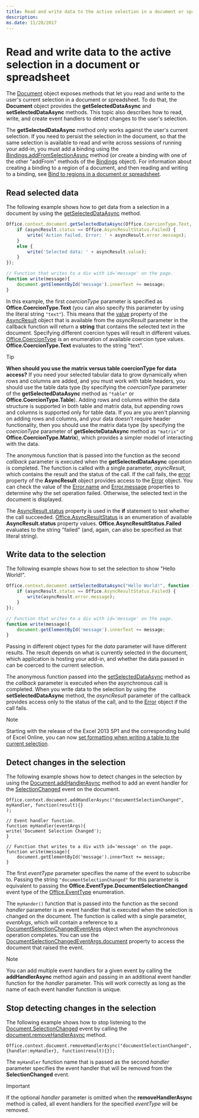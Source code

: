 ```yaml
---
title: Read and write data to the active selection in a document or spreadsheet
description: 
ms.date: 11/20/2017 
---
```



# Read and write data to the active selection in a document or spreadsheet

The [Document](../../reference/shared/document.md) object exposes methods that let you read and write to the user's current selection in a document or spreadsheet. To do that, the **Document** object provides the **getSelectedDataAsync** and **setSelectedDataAsync** methods. This topic also describes how to read, write, and create event handlers to detect changes to the user's selection.

The  **getSelectedDataAsync** method only works against the user's current selection. If you need to persist the selection in the document, so that the same selection is available to read and write across sessions of running your add-in, you must add a binding using the [Bindings.addFromSelectionAsync](http://msdn.microsoft.com/en-us/library/edc99214-e63e-43f2-9392-97ead42fc155.aspx) method (or create a binding with one of the other "addFrom" methods of the [Bindings](http://msdn.microsoft.com/en-us/library/09979e31-3bfb-45be-adda-0f7cc2db1fe1.aspx) object). For information about creating a binding to a region of a document, and then reading and writing to a binding, see [Bind to regions in a document or spreadsheet](../../docs/develop/bind-to-regions-in-a-document-or-spreadsheet.md).


## Read selected data


The following example shows how to get data from a selection in a document by using the [getSelectedDataAsync](../../reference/shared/document.getselecteddataasync.md) method.


```js
Office.context.document.getSelectedDataAsync(Office.CoercionType.Text, function (asyncResult) {
    if (asyncResult.status == Office.AsyncResultStatus.Failed) {
        write('Action failed. Error: ' + asyncResult.error.message);
    }
    else {
        write('Selected data: ' + asyncResult.value);
    }
});

// Function that writes to a div with id='message' on the page.
function write(message){
    document.getElementById('message').innerText += message; 
}
```

In this example, the first  _coercionType_ parameter is specified as **Office.CoercionType.Text** (you can also specify this parameter by using the literal string `"text"`). This means that the [value](../../reference/shared/asyncresult.status.md) property of the [AsyncResult](../../reference/shared/asyncresult.md) object that is available from the _asyncResult_ parameter in the callback function will return a **string** that contains the selected text in the document. Specifying different coercion types will result in different values. [Office.CoercionType](../../reference/shared/coerciontype-enumeration.md) is an enumeration of available coercion type values. **Office.CoercionType.Text** evaluates to the string "text".


> [!TIP]
> **When should you use the matrix versus table coercionType for data access?** If you need your selected tabular data to grow dynamically when rows and columns are added, and you must work with table headers, you should use the table data type (by specifying the _coercionType_ parameter of the **getSelectedDataAsync** method as `"table"` or **Office.CoercionType.Table**). Adding rows and columns within the data structure is supported in both table and matrix data, but appending rows and columns is supported only for table data. If you are you aren't planning on adding rows and columns, and your data doesn't require header functionality, then you should use the matrix data type (by specifying the  _coercionType_ parameter of **getSelecteDataAsync** method as `"matrix"` or **Office.CoercionType.Matrix**), which provides a simpler model of interacting with the data.

The anonymous function that is passed into the function as the second  _callback_ parameter is executed when the **getSelectedDataAsync** operation is completed. The function is called with a single parameter, _asyncResult_, which contains the result and the status of the call. If the call fails, the [error](../../reference/shared/asyncresult.context.md) property of the **AsyncResult** object provides access to the [Error](../../reference/shared/error.md) object. You can check the value of the [Error.name](../../reference/shared/error.name.md) and [Error.message](../../reference/shared/error.message.md) properties to determine why the set operation failed. Otherwise, the selected text in the document is displayed.

The [AsyncResult.status](../../reference/shared/asyncresult.error.md) property is used in the **if** statement to test whether the call succeeded. [Office.AsyncResultStatus](../../reference/shared/asyncresultstatus-enumeration.md) is an enumeration of available **AsyncResult.status** property values. **Office.AsyncResultStatus.Failed** evaluates to the string "failed" (and, again, can also be specified as that literal string).


## Write data to the selection


The following example shows how to set the selection to show "Hello World!".


```js
Office.context.document.setSelectedDataAsync("Hello World!", function (asyncResult) {
    if (asyncResult.status == Office.AsyncResultStatus.Failed) {
        write(asyncResult.error.message);
    }
});

// Function that writes to a div with id='message' on the page.
function write(message){
    document.getElementById('message').innerText += message; 
}
```

Passing in different object types for the  _data_ parameter will have different results. The result depends on what is currently selected in the document, which application is hosting your add-in, and whether the data passed in can be coerced to the current selection.

The anonymous function passed into the [setSelectedDataAsync](../../reference/shared/document.setselecteddataasync.md) method as the _callback_ parameter is executed when the asynchronous call is completed. When you write data to the selection by using the **setSelectedDataAsync** method, the _asyncResult_ parameter of the callback provides access only to the status of the call, and to the [Error](../../reference/shared/error.md) object if the call fails.

> [!NOTE]
> Starting with the release of the Excel 2013 SP1 and the corresponding build of Excel Online, you can now [set formatting when writing a table to the current selection](../../docs/excel/format-tables-in-add-ins-for-excel.md).


## Detect changes in the selection


The following example shows how to detect changes in the selection by using the [Document.addHandlerAsync](../../reference/shared/document.addhandlerasync.md) method to add an event handler for the [SelectionChanged](../../reference/shared/document.selectionchanged.event.md) event on the document.


```
Office.context.document.addHandlerAsync("documentSelectionChanged", myHandler, function(result){} 
);

// Event handler function.
function myHandler(eventArgs){
write('Document Selection Changed');
}

// Function that writes to a div with id='message' on the page.
function write(message){
    document.getElementById('message').innerText += message; 
}
```

The first  _eventType_ parameter specifies the name of the event to subscribe to. Passing the string `"documentSelectionChanged"` for this parameter is equivalent to passing the **Office.EventType.DocumentSelectionChanged** event type of the [Office.EventType](../../reference/shared/eventtype-enumeration.md) enumeration.

The  `myHander()` function that is passed into the function as the second _handler_ parameter is an event handler that is executed when the selection is changed on the document. The function is called with a single parameter, _eventArgs_, which will contain a reference to a [DocumentSelectionChangedEventArgs](../../reference/shared/document.selectionchangedeventargs.md) object when the asynchronous operation completes. You can use the [DocumentSelectionChangedEventArgs.document](../../reference/shared/document.selectionchangedeventargs.document.md) property to access the document that raised the event.


> [!NOTE]
> You can add multiple event handlers for a given event by calling the  **addHandlerAsync** method again and passing in an additional event handler function for the _handler_ parameter. This will work correctly as long as the name of each event handler function is unique.


## Stop detecting changes in the selection


The following example shows how to stop listening to the [Document.SelectionChanged](../../reference/shared/document.selectionchanged.event.md) event by calling the [document.removeHandlerAsync](../../reference/shared/document.removehandlerasync.md) method.


```
Office.context.document.removeHandlerAsync("documentSelectionChanged", {handler:myHandler}, function(result){});
```

The  `myHandler` function name that is passed as the second _handler_ parameter specifies the event handler that will be removed from the **SelectionChanged** event.


> [!IMPORTANT]
> If the optional  _handler_ parameter is omitted when the **removeHandlerAsync** method is called, all event handlers for the specified _eventType_ will be removed.

